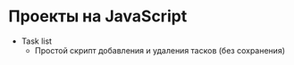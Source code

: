 # Проекты на JavaScript

* Task list
  * Простой скрипт добавления и удаления тасков (без сохранения)

